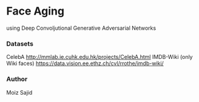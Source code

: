 # Face Aging
using Deep Convoljutional Generative Adversarial Networks

### Datasets
CelebA http://mmlab.ie.cuhk.edu.hk/projects/CelebA.html
IMDB-Wiki (only Wiki faces) https://data.vision.ee.ethz.ch/cvl/rrothe/imdb-wiki/

### Author
Moiz Sajid

